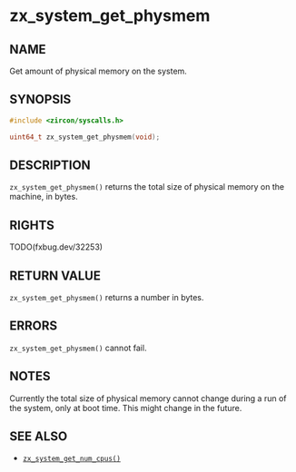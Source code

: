 # zx_system_get_physmem

## NAME

<!-- Updated by update-docs-from-fidl, do not edit. -->

Get amount of physical memory on the system.

## SYNOPSIS

<!-- Updated by update-docs-from-fidl, do not edit. -->

```c
#include <zircon/syscalls.h>

uint64_t zx_system_get_physmem(void);
```

## DESCRIPTION

`zx_system_get_physmem()` returns the total size of physical memory on
the machine, in bytes.

## RIGHTS

<!-- Updated by update-docs-from-fidl, do not edit. -->

TODO(fxbug.dev/32253)

## RETURN VALUE

`zx_system_get_physmem()` returns a number in bytes.

## ERRORS

`zx_system_get_physmem()` cannot fail.

## NOTES

Currently the total size of physical memory cannot change during a run of
the system, only at boot time.  This might change in the future.

## SEE ALSO

 - [`zx_system_get_num_cpus()`]

<!-- References updated by update-docs-from-fidl, do not edit. -->

[`zx_system_get_num_cpus()`]: system_get_num_cpus.md
